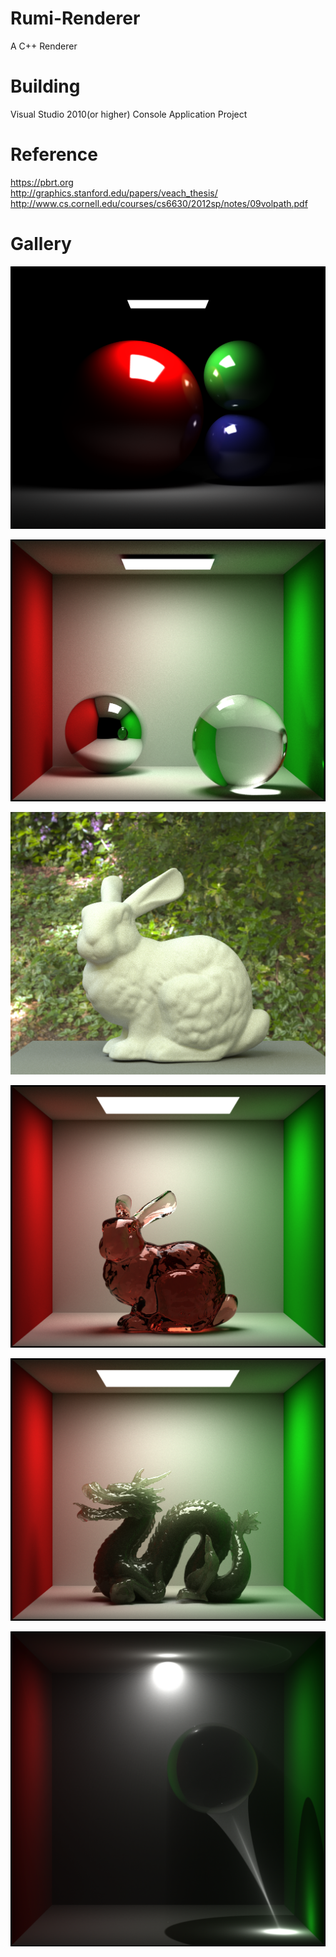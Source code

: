 # Rumi-Renderer
A C++ Renderer

# Building
Visual Studio 2010(or higher) Console Application Project

# Reference
https://pbrt.org                
http://graphics.stanford.edu/papers/veach_thesis/
http://www.cs.cornell.edu/courses/cs6630/2012sp/notes/09volpath.pdf

# Gallery
![image](https://github.com/letletmego/Rumi-Renderer/blob/master/Gallery/RGB%20Sphere.png)

![image](https://github.com/letletmego/Rumi-Renderer/blob/master/Gallery/Cornell%20Box.png)

![image](https://github.com/letletmego/Rumi-Renderer/blob/master/Gallery/Image%20Based%20Light.png)

![image](https://github.com/letletmego/Rumi-Renderer/blob/master/Gallery/Beer's%20Law.png)

![image](https://github.com/letletmego/Rumi-Renderer/blob/master/Gallery/Subsurface%20Scattering.png)

![image](https://github.com/letletmego/Rumi-Renderer/blob/master/Gallery/Volumetric%20Caustic.png)
